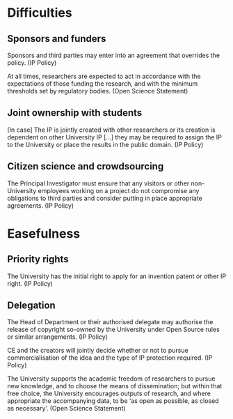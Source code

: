 # Difficulties

## Sponsors and funders

Sponsors and third parties may enter into an agreement that overrides the policy. (IP Policy)

At all times, researchers are expected to act in accordance with the expectations of those funding the research, and with the minimum thresholds set by regulatory bodies. (Open Science Statement)

## Joint ownership with students

[In case] The IP is jointly created with other researchers or its creation is dependent on other
University IP […] they may be required to assign the IP to the University or
place the results in the public domain. (IP Policy)

## Citizen science and crowdsourcing

The Principal Investigator must ensure that any visitors or other non-University employees
working on a project do not compromise any obligations to third parties and consider putting in
place appropriate agreements. (IP Policy)

# Easefulness

## Priority rights

The University has the initial right to apply for an invention patent or
other IP right. (IP Policy)

## Delegation

The Head of Department or their authorised delegate may authorise the release of
copyright so-owned by the University under Open Source rules or similar arrangements. (IP Policy)

CE and the creators will jointly decide whether or not to pursue commercialisation of the idea
and the type of IP protection required. (IP Policy)

The University supports the academic freedom of researchers to pursue new knowledge, and to choose the means of dissemination; but within that free choice, the University encourages outputs of research, and where appropriate the accompanying data, to be ‘as open as possible, as closed as necessary’. (Open Science Statement)

